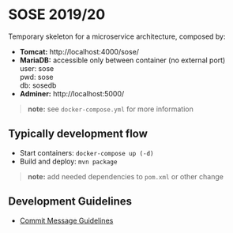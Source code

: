 # SOSE 2019/20

Temporary skeleton for a microservice architecture, composed by:
* **Tomcat:** http://localhost:4000/sose/
* **MariaDB:** accessible only between container (no external port)  
    user: sose  
    pwd: sose  
    db: sosedb
* **Adminer:** http://localhost:5000/

> **note:** see `docker-compose.yml` for more information

## Typically development flow

* Start containers: `docker-compose up (-d)`
* Build and deploy: `mvn package`

> **note:** add needed dependencies to `pom.xml` or other change

## Development Guidelines

* [Commit Message Guidelines](https://gist.github.com/robertpainsi/b632364184e70900af4ab688decf6f53)
